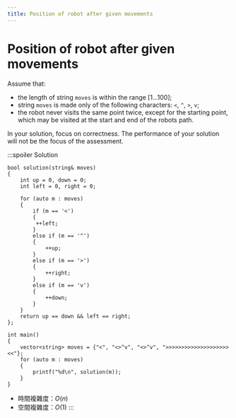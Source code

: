```yaml
---
title: Position of robot after given movements
---
```


# Position of robot after given movements

Assume that:
- the length of string `moves` is within the range [1...100];
- string `moves` is made only of the following characters: `<`, `^`, `>`, `v`;
- the robot never visits the same point twice, except for the starting point, which may be visited at the start and end of the robots path.

In your solution, focus on correctness. The performance of your solution will not be the focus of the assessment.

:::spoiler Solution
```cpp=
bool solution(string& moves)
{
    int up = 0, down = 0;
    int left = 0, right = 0;

    for (auto m : moves)
    {
        if (m == '<')
        {
         ++left;
        }
        else if (m == '^')
        {
            ++up;
        }
        else if (m == '>')
        {
            ++right;
        }
        else if (m == 'v')
        {
            ++down;
        }
    }
    return up == down && left == right;
};

int main()
{
    vector<string> moves = {"<", "<>^v", "<>^v", ">>>>>>>>>>>>>>>>>>>><<"};
    for (auto m : moves)
    {
        printf("%d\n", solution(m));
    }
}
```
- 時間複雜度：$O(n)$
- 空間複雜度：$O(1)$
:::
